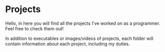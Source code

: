 # Projects
 Hello, in here you will find all the projects I've worked on as a programmer. Feel free to check them out!
 
In addition to executables or images/videos of projects, each folder will contain information about each project, including my duties. 
